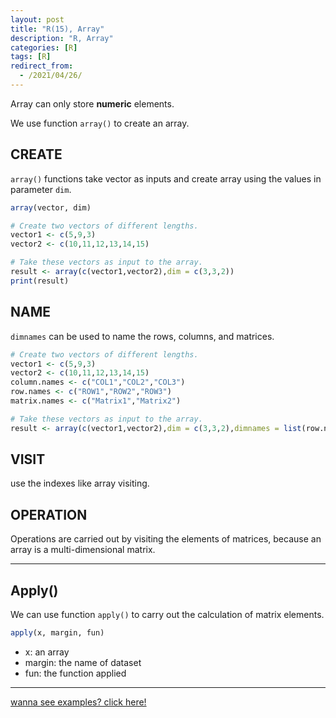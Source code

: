 ```yaml
---
layout: post
title: "R(15), Array"
description: "R, Array"
categories: [R]
tags: [R]
redirect_from:
  - /2021/04/26/
---
```


Array can only store **numeric** elements.

We use function `array()` to create an array.

## CREATE

`array()` functions take vector as inputs and create array using the values in parameter `dim`.

```R
array(vector, dim)

# Create two vectors of different lengths.
vector1 <- c(5,9,3)
vector2 <- c(10,11,12,13,14,15)

# Take these vectors as input to the array.
result <- array(c(vector1,vector2),dim = c(3,3,2))
print(result)
```

## NAME

`dimnames` can be used to name the rows, columns, and matrices.

```R
# Create two vectors of different lengths.
vector1 <- c(5,9,3)
vector2 <- c(10,11,12,13,14,15)
column.names <- c("COL1","COL2","COL3")
row.names <- c("ROW1","ROW2","ROW3")
matrix.names <- c("Matrix1","Matrix2")

# Take these vectors as input to the array.
result <- array(c(vector1,vector2),dim = c(3,3,2),dimnames = list(row.names,column.names,matrix.names))
```

## VISIT

use the indexes like array visiting.

## OPERATION

Operations are carried out by visiting the elements of matrices, because an array is a multi-dimensional matrix.

***

## Apply()

We can use function `apply()` to carry out the calculation of matrix elements.

```R
apply(x, margin, fun)
```

* x: an array
* margin: the name of dataset
* fun: the function applied

***

[wanna see examples? click here!](https://www.w3cschool.cn/r/r_factors.html)
